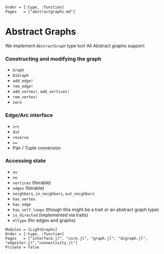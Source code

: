 ```@index
Order = [:type, :function]
Pages   = ["abstractgraphs.md"]
```


# Abstract Graphs

We implement `AbstractGraph` type too! All Abstract graphs support:

### Constructing and modifying the graph
- `Graph`
- `DiGraph`
- `add_edge!`
- `rem_edge!`
- `add_vertex!`, `add_vertices!`
- `rem_vertex!`
- `zero`

### Edge/Arc interface
- `src`
- `dst`
- `reverse`
- `==`
- Pair / Tuple conversion

### Accessing state
- `nv`
- `ne`
- `vertices` (Iterable)
- `edges` (Iterable)
- `neighbors`, `in_neighbors`, `out_neighbors`
- `has_vertex`
- `has_edge`
- `has_self_loops` (though this might be a trait or an abstract graph type)
- `is_directed` (implemented via traits)
- `eltype` (for edges and graphs)

```@autodocs
Modules = [LightGraphs]
Order = [:type, :function]
Pages   = ["interface.jl", "core.jl", "graph.jl", "digraph.jl", "edgeiter.jl","connectivity.jl"]
Private = false
```
